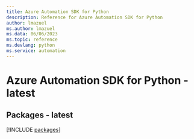 ```yaml
---
title: Azure Automation SDK for Python
description: Reference for Azure Automation SDK for Python
author: lmazuel
ms.author: lmazuel
ms.data: 06/06/2023
ms.topic: reference
ms.devlang: python
ms.service: automation
---
```

# Azure Automation SDK for Python - latest
## Packages - latest
[!INCLUDE [packages](automation-index.md)]